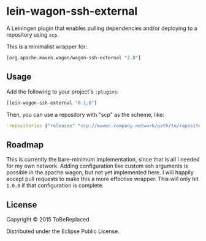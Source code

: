 # lein-wagon-ssh-external

A Leiningen plugin that enables pulling dependencies and/or deploying
to a repository using `scp`.

This is a minimalist wrapper for:

```clojure
[org.apache.maven.wagon/wagon-ssh-external "2.8"]
```

## Usage

Add the following to your project's `:plugins`:

```clojure
[lein-wagon-ssh-external "0.1.0"]
```

Then, you can use a repository with "scp" as the scheme, like:

```clojure
:repositories {"releases" "scp://maven.company.network/path/to/repository"}
```

## Roadmap

This is currently the bare-minimum implementation, since that is all I
needed for my own network. Adding configuration like custom ssh
arguments is possible in the apache wagon, but not yet implemented
here. I will happily accept pull requests to make this a more
effective wrapper. This will only hit `1.0.0` if that configuration is
complete.

## License

Copyright © 2015 ToBeReplaced

Distributed under the Eclipse Public License.
